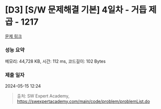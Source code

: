 # [D3] [S/W 문제해결 기본] 4일차 - 거듭 제곱 - 1217 

[문제 링크](https://swexpertacademy.com/main/code/problem/problemDetail.do?contestProbId=AV14dUIaAAUCFAYD) 

### 성능 요약

메모리: 44,728 KB, 시간: 112 ms, 코드길이: 102 Bytes

### 제출 일자

2024-05-15 12:24



> 출처: SW Expert Academy, https://swexpertacademy.com/main/code/problem/problemList.do